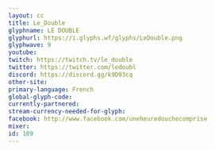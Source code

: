 ```yaml
---
layout: cc
title: Le_Double
glyphname: LE DOUBLE
glyphurl: https://i.glyphs.wf/glyphs/LeDouble.png
glyphwave: 9
youtube: 
twitch: https://twitch.tv/le_double
twitter: https://twitter.com/ledoubl
discord: https://discord.gg/k9D93cq
other-site: 
primary-language: French
global-glyph-code: 
currently-partnered: 
stream-currency-needed-for-glyph: 
facebook: http://www.facebook.com/uneheuredouchecomprise
mixer: 
id: 109
---
```


